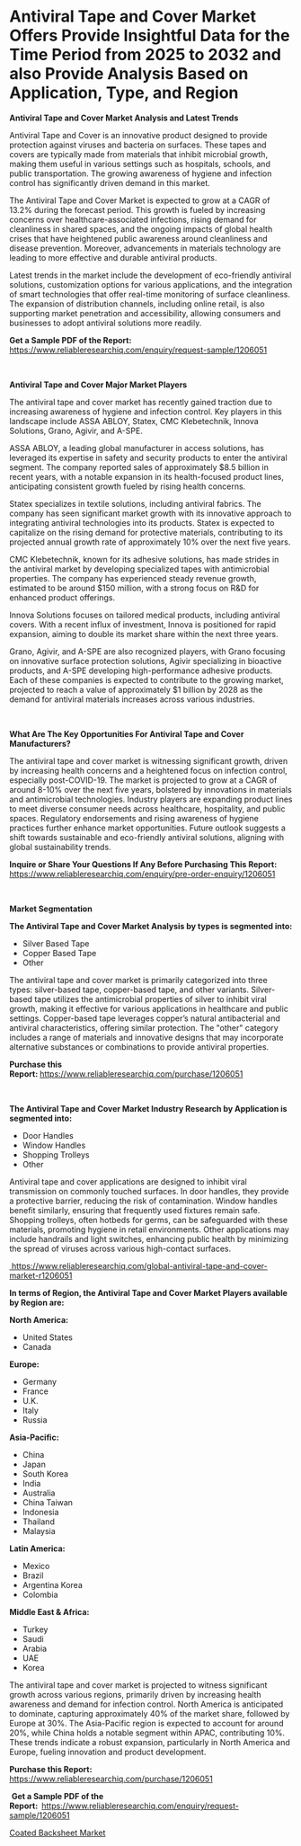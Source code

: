 <p><h1>Antiviral Tape and Cover Market Offers Provide Insightful Data for the Time Period from 2025 to 2032 and also Provide Analysis Based on Application, Type, and Region</h1></p><p><strong>Antiviral Tape and Cover Market Analysis and Latest Trends</strong></p>
<p><p>Antiviral Tape and Cover is an innovative product designed to provide protection against viruses and bacteria on surfaces. These tapes and covers are typically made from materials that inhibit microbial growth, making them useful in various settings such as hospitals, schools, and public transportation. The growing awareness of hygiene and infection control has significantly driven demand in this market.</p><p>The Antiviral Tape and Cover Market is expected to grow at a CAGR of 13.2% during the forecast period. This growth is fueled by increasing concerns over healthcare-associated infections, rising demand for cleanliness in shared spaces, and the ongoing impacts of global health crises that have heightened public awareness around cleanliness and disease prevention. Moreover, advancements in materials technology are leading to more effective and durable antiviral products.</p><p>Latest trends in the market include the development of eco-friendly antiviral solutions, customization options for various applications, and the integration of smart technologies that offer real-time monitoring of surface cleanliness. The expansion of distribution channels, including online retail, is also supporting market penetration and accessibility, allowing consumers and businesses to adopt antiviral solutions more readily.</p></p>
<p><strong>Get a Sample PDF of the Report:&nbsp;</strong> <a href="https://www.reliableresearchiq.com/enquiry/request-sample/1206051?utm_campaign=3299&utm_medium=2&utm_source=Github&utm_content=ia&utm_term=03042025&utm_id=antiviral-tape-and-cover">https://www.reliableresearchiq.com/enquiry/request-sample/1206051</a></p>
<p>&nbsp;</p>
<p><strong>Antiviral Tape and Cover Major Market Players</strong></p>
<p><p>The antiviral tape and cover market has recently gained traction due to increasing awareness of hygiene and infection control. Key players in this landscape include ASSA ABLOY, Statex, CMC Klebetechnik, Innova Solutions, Grano, Agivir, and A-SPE.</p><p>ASSA ABLOY, a leading global manufacturer in access solutions, has leveraged its expertise in safety and security products to enter the antiviral segment. The company reported sales of approximately $8.5 billion in recent years, with a notable expansion in its health-focused product lines, anticipating consistent growth fueled by rising health concerns.</p><p>Statex specializes in textile solutions, including antiviral fabrics. The company has seen significant market growth with its innovative approach to integrating antiviral technologies into its products. Statex is expected to capitalize on the rising demand for protective materials, contributing to its projected annual growth rate of approximately 10% over the next five years.</p><p>CMC Klebetechnik, known for its adhesive solutions, has made strides in the antiviral market by developing specialized tapes with antimicrobial properties. The company has experienced steady revenue growth, estimated to be around $150 million, with a strong focus on R&D for enhanced product offerings.</p><p>Innova Solutions focuses on tailored medical products, including antiviral covers. With a recent influx of investment, Innova is positioned for rapid expansion, aiming to double its market share within the next three years.</p><p>Grano, Agivir, and A-SPE are also recognized players, with Grano focusing on innovative surface protection solutions, Agivir specializing in bioactive products, and A-SPE developing high-performance adhesive products. Each of these companies is expected to contribute to the growing market, projected to reach a value of approximately $1 billion by 2028 as the demand for antiviral materials increases across various industries.</p></p>
<p>&nbsp;</p>
<p><strong>What Are The Key Opportunities For Antiviral Tape and Cover Manufacturers?</strong></p>
<p><p>The antiviral tape and cover market is witnessing significant growth, driven by increasing health concerns and a heightened focus on infection control, especially post-COVID-19. The market is projected to grow at a CAGR of around 8-10% over the next five years, bolstered by innovations in materials and antimicrobial technologies. Industry players are expanding product lines to meet diverse consumer needs across healthcare, hospitality, and public spaces. Regulatory endorsements and rising awareness of hygiene practices further enhance market opportunities. Future outlook suggests a shift towards sustainable and eco-friendly antiviral solutions, aligning with global sustainability trends.</p></p>
<p><strong>Inquire or Share Your Questions If Any Before Purchasing This Report:</strong> <a href="https://www.reliableresearchiq.com/enquiry/pre-order-enquiry/1206051?utm_campaign=3299&utm_medium=2&utm_source=Github&utm_content=ia&utm_term=03042025&utm_id=antiviral-tape-and-cover">https://www.reliableresearchiq.com/enquiry/pre-order-enquiry/1206051</a></p>
<p>&nbsp;</p>
<p><strong>Market Segmentation</strong></p>
<p><strong>The Antiviral Tape and Cover Market Analysis by types is segmented into:</strong></p>
<p><ul><li>Silver Based Tape</li><li>Copper Based Tape</li><li>Other</li></ul></p>
<p><p>The antiviral tape and cover market is primarily categorized into three types: silver-based tape, copper-based tape, and other variants. Silver-based tape utilizes the antimicrobial properties of silver to inhibit viral growth, making it effective for various applications in healthcare and public settings. Copper-based tape leverages copper’s natural antibacterial and antiviral characteristics, offering similar protection. The "other" category includes a range of materials and innovative designs that may incorporate alternative substances or combinations to provide antiviral properties.</p></p>
<p><strong>Purchase this Report:&nbsp;</strong><a href="https://www.reliableresearchiq.com/purchase/1206051?utm_campaign=3299&utm_medium=2&utm_source=Github&utm_content=ia&utm_term=03042025&utm_id=antiviral-tape-and-cover">https://www.reliableresearchiq.com/purchase/1206051</a></p>
<p>&nbsp;</p>
<p><strong>The Antiviral Tape and Cover Market Industry Research by Application is segmented into:</strong></p>
<p><ul><li>Door Handles</li><li>Window Handles</li><li>Shopping Trolleys</li><li>Other</li></ul></p>
<p><p>Antiviral tape and cover applications are designed to inhibit viral transmission on commonly touched surfaces. In door handles, they provide a protective barrier, reducing the risk of contamination. Window handles benefit similarly, ensuring that frequently used fixtures remain safe. Shopping trolleys, often hotbeds for germs, can be safeguarded with these materials, promoting hygiene in retail environments. Other applications may include handrails and light switches, enhancing public health by minimizing the spread of viruses across various high-contact surfaces.</p></p>
<p><a href="https://www.reliableresearchiq.com/global-antiviral-tape-and-cover-market-r1206051?utm_campaign=3299&utm_medium=2&utm_source=Github&utm_content=ia&utm_term=03042025&utm_id=antiviral-tape-and-cover">&nbsp;https://www.reliableresearchiq.com/global-antiviral-tape-and-cover-market-r1206051</a></p>
<p><strong>In terms of Region, the Antiviral Tape and Cover Market Players available by Region are:</strong></p>
<p>
    <p> <strong> North America: </strong>
        <ul>
            <li>United States</li>
            <li>Canada</li>
        </ul>
        </p> 
    <p> <strong> Europe: </strong>
        <ul>
            <li>Germany</li>
            <li>France</li>
            <li>U.K.</li>
            <li>Italy</li>
            <li>Russia</li>
        </ul>
        </p> 
    <p> <strong> Asia-Pacific: </strong>
        <ul>
            <li>China</li>
            <li>Japan</li>
            <li>South Korea</li>
            <li>India</li>
            <li>Australia</li>
            <li>China Taiwan</li>
            <li>Indonesia</li>
            <li>Thailand</li>
            <li>Malaysia</li>
        </ul>
        </p> 
    <p> <strong> Latin America: </strong>
        <ul>
            <li>Mexico</li>
            <li>Brazil</li>
            <li>Argentina Korea</li>
            <li>Colombia</li>
        </ul>
        </p> 
    <p> <strong> Middle East & Africa: </strong>
        <ul>
            <li>Turkey</li>
            <li>Saudi</li>
            <li>Arabia</li>
            <li>UAE</li>
            <li>Korea</li>
        </ul>
    </p>
    </p>
<p><p>The antiviral tape and cover market is projected to witness significant growth across various regions, primarily driven by increasing health awareness and demand for infection control. North America is anticipated to dominate, capturing approximately 40% of the market share, followed by Europe at 30%. The Asia-Pacific region is expected to account for around 20%, while China holds a notable segment within APAC, contributing 10%. These trends indicate a robust expansion, particularly in North America and Europe, fueling innovation and product development.</p></p>
<p><strong>Purchase this Report: </strong><a href="https://www.reliableresearchiq.com/purchase/1206051?utm_campaign=3299&utm_medium=2&utm_source=Github&utm_content=ia&utm_term=03042025&utm_id=antiviral-tape-and-cover">https://www.reliableresearchiq.com/purchase/1206051</a></p>
<p>&nbsp;<strong>Get a Sample PDF of the Report:&nbsp;&nbsp;</strong><a href="https://www.reliableresearchiq.com/enquiry/request-sample/1206051?utm_campaign=3299&utm_medium=2&utm_source=Github&utm_content=ia&utm_term=03042025&utm_id=antiviral-tape-and-cover">https://www.reliableresearchiq.com/enquiry/request-sample/1206051</a></p>
<p><strong></strong></p>
<p><p><a href="https://github.com/sirayedantte/Market-Research-Report-List-1/blob/main/coated-backsheet-market.md?utm_campaign=3299&utm_medium=2&utm_source=Github&utm_content=ia&utm_term=03042025&utm_id=antiviral-tape-and-cover">Coated Backsheet Market</a></p></p>